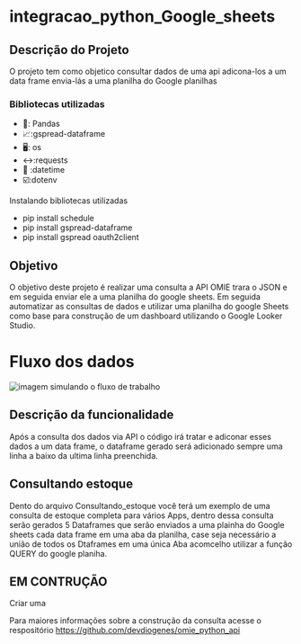# integracao_python_Google_sheets

## Descrição do Projeto
O projeto tem como objetico consultar dados de uma api adicona-los a um data frame envia-lás a uma planilha do Google planilhas

### Bibliotecas utilizadas
* 🐼: Pandas
* 📈:gspread-dataframe
* 🖥️: os
* ↔️:requests
* 📅 :datetime
* ☑️:dotenv

Instalando bibliotecas utilizadas

* pip install schedule
* pip install gspread-dataframe
* pip install gspread oauth2client

## Objetivo
O objetivo deste projeto é realizar uma consulta a API OMIE trara o JSON e em seguida enviar ele a uma planilha do google sheets. Em seguida automatizar as consultas de dados e utilizar uma planilha do google Sheets como base para construção de um dashboard utilizando o Google Looker Studio.

# Fluxo dos dados

![imagem simulando o fluxo de trabalho](https://drive.google.com/file/d/1AUxz9FuXx-DAsdr-M4IZ-wmsqdZezrvh/view?usp=sharing)

## Descrição da funcionalidade
Após a consulta dos dados via API o código irá tratar e adiconar esses dados a um data frame, o dataframe gerado será adicionado sempre uma linha a baixo da ultima linha preenchida. 


## Consultando estoque 
Dento do arquivo Consultando_estoque você terá um exemplo de uma consulta de estoque completa para vários Apps, 
dentro dessa consulta serão gerados 5 Dataframes que serão enviados a uma plainha do Google sheets cada data frame em uma aba da planilha, case seja necessário a união de todos os Dtaframes em uma única Aba acomcelho utilizar a função QUERY do google planiha.
## EM CONTRUÇÃO
Criar uma 

Para maiores informações sobre a construção da consulta acesse o respositório <https://github.com/devdiogenes/omie_python_api>

